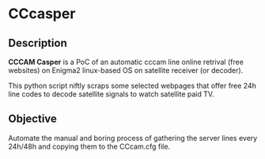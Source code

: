 # CCcasper
## Description
**CCCAM Casper** is a PoC of an automatic cccam line online retrival (free websites) on Enigma2 linux-based OS on satellite receiver (or decoder).

This python script niftly scraps some selected webpages that offer free 24h line codes to decode satellite signals to watch satellite paid TV.

## Objective
Automate the manual and boring process of gathering the server lines every 24h/48h and copying them to the CCcam.cfg file. 
